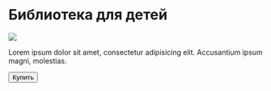 <!doctype html>
<html lang="ru">
<head>
    <meta charset="UTF-8">
    <meta name="viewport"
          content="width=device-width, user-scalable=no, initial-scale=1.0, maximum-scale=1.0, minimum=1.0">
    <meta http-equiv="X-UA-Compatible" content="ie=edge">
    <title>Library</title>
</head>
<body>
    <div id="main">
        <h1>Библиотека для детей</h1>
        <img src="https://cdn-icons-png.flaticon.com/512/3595/3595455.png">
        <p>Lorem ipsum dolor sit amet, consectetur adipisicing elit. Accusantium ipsum magni, molestias.</p>
        <button id="buy">Купить</button>
    </div>
</body>
</html>
